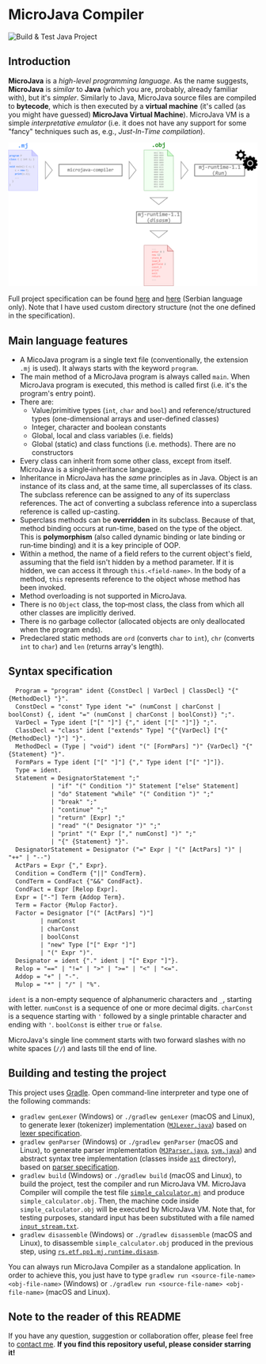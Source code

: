 # MicroJava Compiler

![Build & Test Java Project](https://github.com/DanijelAskov/microjava-compiler/actions/workflows/gradle.yml/badge.svg)

## Introduction

**MicroJava** is a *high-level programming language*.
As the name suggests, **MicroJava** is *similar* to **Java** (which you are, probably, already familiar with), but it's *simpler*.
Similarly to Java, MicroJava source files are compiled to **bytecode**, which is then executed by a **virtual machine** (it's called (as you might have guessed) **MicroJava Virtual Machine**). MicroJava VM is a simple *interpretative emulator* (i.e. it does not have any support for some "fancy" techniques such as, e.g., *Just-In-Time compilation*).

![Compilation process](img/compilation.png)

Full project specification can be found [here](https://1drv.ms/b/s!AuZ7wmWsDfythjkXnkK3T5gJ7NIy) and [here](https://1drv.ms/b/s!AuZ7wmWsDfythjgxu8VErKo9wBa7) (Serbian language only).
Note that I have used custom directory structure (not the one defined in the specification).

## Main language features

* A MicoJava program is a single text file (conventionally, the extension `.mj` is used).
  It always starts with the keyword `program`.
* The main method of a MicroJava program is always called `main`.
  When MicroJava program is executed, this method is called first (i.e. it's the program's entry point).
* There are:
  * Value/primitive types (`int`, `char` and `bool`) and reference/structured types (one-dimensional arrays and user-defined classes)
  * Integer, character and boolean constants
  * Global, local and class variables (i.e. fields)
  * Global (static) and class functions (i.e. methods).
    There are no constructors
* Every class can inherit from some other class, except from itself.
  MicroJava is a single‐inheritance language.
* Inheritance in MicroJava has the *same* principles as in Java.
  Object is an instance of its class and, at the same time, all superclasses of its class.
  The subclass reference can be assigned to any of its superclass references.
  The act of converting a subclass reference into a superclass reference is called up-casting.
* Superclass methods can be **overridden** in its subclass.
  Because of that, method binding occurs at run-time, based on the type of the object.
  This is **polymorphism** (also called dynamic binding or late binding or run‐time binding) and it is a key principle of OOP.
* Within a method, the name of a field refers to the current object's field, assuming that the field isn't hidden by a method parameter.
  If it is hidden, we can access it through `this.<field-name>`.
  In the body of a method, `this` represents reference to the object whose method has been invoked.
* Method overloading is not supported in MicroJava.
* There is no `Object` class, the top‐most class, the class from which all other classes are implicitly derived.
* There is no garbage collector (allocated objects are only deallocated when the program ends).
* Predeclared static methods are `ord` (converts `char` to `int`), `chr` (converts `int` to `char`) and `len` (returns array's length).
  

## Syntax specification

```
  Program = "program" ident {ConstDecl | VarDecl | ClassDecl} "{" {MethodDecl} "}".
  ConstDecl = "const" Type ident "=" (numConst | charConst | boolConst) {, ident "=" (numConst | charConst | boolConst)} ";".
  VarDecl = Type ident ["[" "]"] {"," ident ["[" "]"]} ";".
  ClassDecl = "class" ident ["extends" Type] "{"{VarDecl} ["{" {MethodDecl} "}"] "}".
  MethodDecl = (Type | "void") ident "(" [FormPars] ")" {VarDecl} "{" {Statement} "}".
  FormPars = Type ident ["[" "]"] {"," Type ident ["[" "]"]}.
  Type = ident.
  Statement = DesignatorStatement ";"
            | "if" "(" Condition ")" Statement ["else" Statement]
            | "do" Statement "while" "(" Condition ")" ";"
            | "break" ";"
            | "continue" ";"
            | "return" [Expr] ";"
            | "read" "(" Designator ")" ";"
            | "print" "(" Expr ["," numConst] ")" ";"
            | "{" {Statement} "}".
  DesignatorStatement = Designator ("=" Expr | "(" [ActPars] ")" | "++" | "‐‐")
  ActPars = Expr {"," Expr}.
  Condition = CondTerm {"||" CondTerm}.
  CondTerm = CondFact {"&&" CondFact}.
  CondFact = Expr [Relop Expr].
  Expr = ["‐"] Term {Addop Term}.
  Term = Factor {Mulop Factor}.
  Factor = Designator ["(" [ActPars] ")"]
         | numConst
         | charConst
         | boolConst
         | "new" Type ["[" Expr "]"]
         | "(" Expr ")".
  Designator = ident {"." ident | "[" Expr "]"}.
  Relop = "==" | "!=" | ">" | ">=" | "<" | "<=".
  Addop = "+" | "‐".
  Mulop = "*" | "/" | "%".
```

`ident` is a non-empty sequence of alphanumeric characters and `_`, starting with letter.
`numConst` is a sequence of one or more decimal digits.
`charConst` is a sequence starting with `'` followed by a single printable character and ending with `'`.
`boolConst` is either `true` or `false`.

MicroJava's single line comment starts with two forward slashes with no white spaces (`//`) and lasts till the end of line.

## Building and testing the project

This project uses [Gradle](https://docs.gradle.org/current/userguide/userguide.html).
Open command-line interpreter and type one of the following commands:

* `gradlew genLexer` (Windows) or `./gradlew genLexer` (macOS and Linux), to generate lexer (tokenizer) implementation ([`MJLexer.java`](src/main/java/askov/schoolprojects/compilerconstruction/mjcompiler/MJLexer.java)) based on [lexer specification](src/main/spec/mjlexer.flex).
* `gradlew genParser` (Windows) or `./gradlew genParser` (macOS and Linux), to generate parser implementation ([`MJParser.java`](src/main/java/askov/schoolprojects/compilerconstruction/mjcompiler/MJParser.java), [`sym.java`](src/main/java/askov/schoolprojects/compilerconstruction/mjcompiler/sym.java)) and abstract syntax tree implementation (classes inside [`ast`](src/main/java/askov/schoolprojects/compilerconstruction/mjcompiler/ast) directory), based on [parser specification](src/main/spec/mjparser.cup).
* `gradlew build` (Windows) or `./gradlew build` (macOS and Linux), to build the project, test the compiler and run MicroJava VM. MicroJava Compiler will compile the test file [`simple_calculator.mj`](src/test/resources/simple_calculator.mj) and produce `simple_calculator.obj`. Then, the machine code inside `simple_calculator.obj` will be executed by MicroJava VM.
Note that, for testing purposes, standard input has been substituted with a file named [`input_stream.txt`](src/test/resources/input_stream.txt).
* `gradlew disassemble` (Windows) or `./gradlew disassemble` (macOS and Linux), to disassemble `simple_calculator.obj` produced in the previous step, using [`rs.etf.pp1.mj.runtime.disasm`](libs/mj-runtime-1.1.jar).

You can always run MicroJava Compiler as a standalone application.
In order to achieve this, you just have to type `gradlew run <source-file-name> <obj-file-name>` (Windows) or `./gradlew run <source-file-name> <obj-file-name>` (macOS and Linux).

## Note to the reader of this README

If you have any question, suggestion or collaboration offer, please feel free to [contact me](mailto:danijel.askov@gmail.com).
**If you find this repository useful, please consider starring it!**
